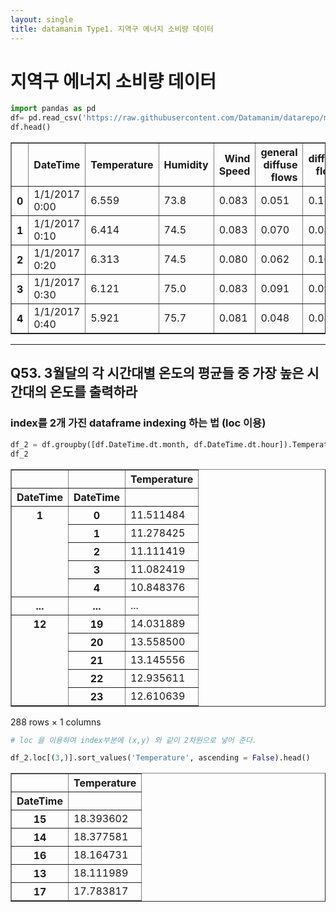 ```yaml
---
layout: single
title: datamanim Type1. 지역구 에너지 소비량 데이터
---
```



# 지역구 에너지 소비량 데이터


```python
import pandas as pd
df= pd.read_csv('https://raw.githubusercontent.com/Datamanim/datarepo/main/consum/Tetuan%20City%20power%20consumption.csv')
df.head()
```




<div>
<style scoped>
    .dataframe tbody tr th:only-of-type {
        vertical-align: middle;
    }

    .dataframe tbody tr th {
        vertical-align: top;
    }

    .dataframe thead th {
        text-align: right;
    }
</style>
<table border="1" class="dataframe">
  <thead>
    <tr style="text-align: right;">
      <th></th>
      <th>DateTime</th>
      <th>Temperature</th>
      <th>Humidity</th>
      <th>Wind Speed</th>
      <th>general diffuse flows</th>
      <th>diffuse flows</th>
      <th>Zone 1 Power Consumption</th>
      <th>Zone 2  Power Consumption</th>
      <th>Zone 3  Power Consumption</th>
    </tr>
  </thead>
  <tbody>
    <tr>
      <th>0</th>
      <td>1/1/2017 0:00</td>
      <td>6.559</td>
      <td>73.8</td>
      <td>0.083</td>
      <td>0.051</td>
      <td>0.119</td>
      <td>34055.69620</td>
      <td>16128.87538</td>
      <td>20240.96386</td>
    </tr>
    <tr>
      <th>1</th>
      <td>1/1/2017 0:10</td>
      <td>6.414</td>
      <td>74.5</td>
      <td>0.083</td>
      <td>0.070</td>
      <td>0.085</td>
      <td>29814.68354</td>
      <td>19375.07599</td>
      <td>20131.08434</td>
    </tr>
    <tr>
      <th>2</th>
      <td>1/1/2017 0:20</td>
      <td>6.313</td>
      <td>74.5</td>
      <td>0.080</td>
      <td>0.062</td>
      <td>0.100</td>
      <td>29128.10127</td>
      <td>19006.68693</td>
      <td>19668.43373</td>
    </tr>
    <tr>
      <th>3</th>
      <td>1/1/2017 0:30</td>
      <td>6.121</td>
      <td>75.0</td>
      <td>0.083</td>
      <td>0.091</td>
      <td>0.096</td>
      <td>28228.86076</td>
      <td>18361.09422</td>
      <td>18899.27711</td>
    </tr>
    <tr>
      <th>4</th>
      <td>1/1/2017 0:40</td>
      <td>5.921</td>
      <td>75.7</td>
      <td>0.081</td>
      <td>0.048</td>
      <td>0.085</td>
      <td>27335.69620</td>
      <td>17872.34043</td>
      <td>18442.40964</td>
    </tr>
  </tbody>
</table>
</div>



---
## Q53. 3월달의 각 시간대별 온도의 평균들 중 가장 높은 시간대의 온도를 출력하라
### index를 2개 가진 dataframe indexing 하는 법 (loc 이용)



```python
df_2 = df.groupby([df.DateTime.dt.month, df.DateTime.dt.hour]).Temperature.mean().to_frame()
df_2
```




<div>
<style scoped>
    .dataframe tbody tr th:only-of-type {
        vertical-align: middle;
    }

    .dataframe tbody tr th {
        vertical-align: top;
    }

    .dataframe thead th {
        text-align: right;
    }
</style>
<table border="1" class="dataframe">
  <thead>
    <tr style="text-align: right;">
      <th></th>
      <th></th>
      <th>Temperature</th>
    </tr>
    <tr>
      <th>DateTime</th>
      <th>DateTime</th>
      <th></th>
    </tr>
  </thead>
  <tbody>
    <tr>
      <th rowspan="5" valign="top">1</th>
      <th>0</th>
      <td>11.511484</td>
    </tr>
    <tr>
      <th>1</th>
      <td>11.278425</td>
    </tr>
    <tr>
      <th>2</th>
      <td>11.111419</td>
    </tr>
    <tr>
      <th>3</th>
      <td>11.082419</td>
    </tr>
    <tr>
      <th>4</th>
      <td>10.848376</td>
    </tr>
    <tr>
      <th>...</th>
      <th>...</th>
      <td>...</td>
    </tr>
    <tr>
      <th rowspan="5" valign="top">12</th>
      <th>19</th>
      <td>14.031889</td>
    </tr>
    <tr>
      <th>20</th>
      <td>13.558500</td>
    </tr>
    <tr>
      <th>21</th>
      <td>13.145556</td>
    </tr>
    <tr>
      <th>22</th>
      <td>12.935611</td>
    </tr>
    <tr>
      <th>23</th>
      <td>12.610639</td>
    </tr>
  </tbody>
</table>
<p>288 rows × 1 columns</p>
</div>




```python
# loc 을 이용하여 index부분에 (x,y) 와 같이 2차원으로 넣어 준다.

df_2.loc[(3,)].sort_values('Temperature', ascending = False).head()
```




<div>
<style scoped>
    .dataframe tbody tr th:only-of-type {
        vertical-align: middle;
    }

    .dataframe tbody tr th {
        vertical-align: top;
    }

    .dataframe thead th {
        text-align: right;
    }
</style>
<table border="1" class="dataframe">
  <thead>
    <tr style="text-align: right;">
      <th></th>
      <th>Temperature</th>
    </tr>
    <tr>
      <th>DateTime</th>
      <th></th>
    </tr>
  </thead>
  <tbody>
    <tr>
      <th>15</th>
      <td>18.393602</td>
    </tr>
    <tr>
      <th>14</th>
      <td>18.377581</td>
    </tr>
    <tr>
      <th>16</th>
      <td>18.164731</td>
    </tr>
    <tr>
      <th>13</th>
      <td>18.111989</td>
    </tr>
    <tr>
      <th>17</th>
      <td>17.783817</td>
    </tr>
  </tbody>
</table>
</div>


